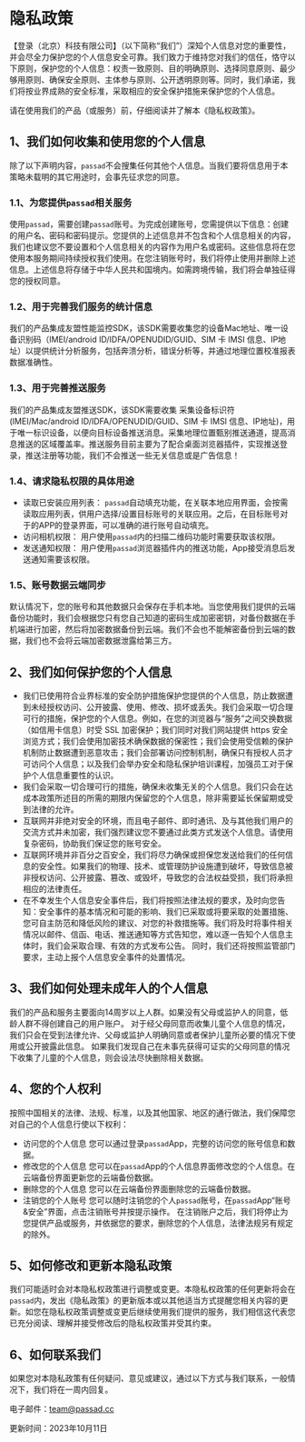 
# 隐私政策

【登录（北京）科技有限公司】（以下简称“我们”）深知个人信息对您的重要性，并会尽全力保护您的个人信息安全可靠。我们致力于维持您对我们的信任，恪守以下原则，保护您的个人信息：权责一致原则、目的明确原则、选择同意原则、最少够用原则、确保安全原则、主体参与原则、公开透明原则等。同时，我们承诺，我们将按业界成熟的安全标准，采取相应的安全保护措施来保护您的个人信息。

请在使用我们的产品（或服务）前，仔细阅读并了解本《隐私权政策》。

## 1、我们如何收集和使用您的个人信息

除了以下声明内容，`passad`不会搜集任何其他个人信息。当我们要将信息用于本策略未载明的其它用途时，会事先征求您的同意。

### 1.1、为您提供`passad`相关服务
使用`passad`，需要创建`passad`账号。为完成创建账号，您需提供以下信息：创建的用户名、密码和密码提示。您提供的上述信息并不包含和个人信息相关的内容，我们也建议您不要设置和个人信息相关的内容作为用户名或密码。这些信息将在您使用本服务期间持续授权我们使用。在您注销账号时，我们将停止使用并删除上述信息。上述信息将存储于中华人民共和国境内。如需跨境传输，我们将会单独征得您的授权同意。

### 1.2、用于完善我们服务的统计信息
我们的产品集成友盟性能监控SDK，该SDK需要收集您的设备Mac地址、唯一设备识别码（IMEI/android ID/IDFA/OPENUDID/GUID、SIM 卡 IMSI 信息、IP地址）以提供统计分析服务，包括奔溃分析，错误分析等，并通过地理位置校准报表数据准确性。

### 1.3、用于完善推送服务

我们的产品集成友盟推送SDK，该SDK需要收集 采集设备标识符(IMEI/Mac/android ID/IDFA/OPENUDID/GUID、SIM 卡 IMSI 信息、IP地址)，用于唯一标识设备，以便向目标设备推送消息。采集地理位置甄别推送通道，提高消息推送的区域覆盖率。推送服务目前主要为了配合桌面浏览器插件，实现推送登录，推送注册等功能，我们不会推送一些无关信息或是广告信息！

### 1.4、请求隐私权限的具体用途

- 读取已安装应用列表： `passad`自动填充功能，在关联本地应用界面，会按需读取应用列表，供用户选择/设置目标账号的关联应用。之后，在目标账号对于的APP的登录界面，可以准确的进行账号自动填充。
- 访问相机权限： 用户使用`passad`内的扫描二维码功能时需要获取该权限。
- 发送通知权限： 用户使用`passad`浏览器插件内的推送功能，App接受消息后发送通知需要该权限。

### 1.5、账号数据云端同步

默认情况下，您的账号和其他数据只会保存在手机本地。当您使用我们提供的云端备份功能时，我们会根据您只有您自己知道的密码生成加密密钥，对备份数据在手机端进行加密，然后将加密数据备份到云端。我们不会也不能解密备份到云端的数据，我们也不会将云端加密数据泄露给第三方。


## 2、我们如何保护您的个人信息
- 我们已使用符合业界标准的安全防护措施保护您提供的个人信息，防止数据遭到未经授权访问、公开披露、使用、修改、损坏或丢失。我们会采取一切合理可行的措施，保护您的个人信息。例如，在您的浏览器与“服务”之间交换数据（如信用卡信息）时受 SSL 加密保护；我们同时对我们网站提供 https 安全浏览方式；我们会使用加密技术确保数据的保密性；我们会使用受信赖的保护机制防止数据遭到恶意攻击；我们会部署访问控制机制，确保只有授权人员才可访问个人信息；以及我们会举办安全和隐私保护培训课程，加强员工对于保护个人信息重要性的认识。
- 我们会采取一切合理可行的措施，确保未收集无关的个人信息。我们只会在达成本政策所述目的所需的期限内保留您的个人信息，除非需要延长保留期或受到法律的允许。
- 互联网并非绝对安全的环境，而且电子邮件、即时通讯、及与其他我们用户的交流方式并未加密，我们强烈建议您不要通过此类方式发送个人信息。请使用复杂密码，协助我们保证您的账号安全。
- 互联网环境并非百分之百安全，我们将尽力确保或担保您发送给我们的任何信息的安全性。如果我们的物理、技术、或管理防护设施遭到破坏，导致信息被非授权访问、公开披露、篡改、或毁坏，导致您的合法权益受损，我们将承担相应的法律责任。
- 在不幸发生个人信息安全事件后，我们将按照法律法规的要求，及时向您告知：安全事件的基本情况和可能的影响、我们已采取或将要采取的处置措施、您可自主防范和降低风险的建议、对您的补救措施等。我们将及时将事件相关情况以邮件、信函、电话、推送通知等方式告知您，难以逐一告知个人信息主体时，我们会采取合理、有效的方式发布公告。 同时，我们还将按照监管部门要求，主动上报个人信息安全事件的处置情况。

## 3、我们如何处理未成年人的个人信息
我们的产品和服务主要面向14周岁以上人群。如果没有父母或监护人的同意，低龄人群不得创建自己的用户账户。 对于经父母同意而收集儿童个人信息的情况，我们只会在受到法律允许、父母或监护人明确同意或者保护儿童所必要的情况下使用或公开披露此信息。 如果我们发现自己在未事先获得可证实的父母同意的情况下收集了儿童的个人信息，则会设法尽快删除相关数据。

## 4、您的个人权利
按照中国相关的法律、法规、标准，以及其他国家、地区的通行做法，我们保障您对自己的个人信息行使以下权利：

- 访问您的个人信息 您可以通过登录`passad`App，完整的访问您的账号信息和数据。
- 修改您的个人信息 您可以在`passad`App的个人信息界面修改您的个人信息。在云端备份界面更新您的云端备份数据。
- 删除您的个人信息 您可以在云端备份界面删除您的云端备份数据。
- 注销您的个人账号 您可以随时注销您的个人`passad`账号，在`passad`App“账号&安全”界面，点击注销账号并按提示操作。 在注销账户之后，我们将停止为您提供产品或服务，并依据您的要求，删除您的个人信息，法律法规另有规定的除外。

## 5、如何修改和更新本隐私政策

我们可能适时会对本隐私权政策进行调整或变更。本隐私权政策的任何更新将会在`passad`内，发出《隐私政策》的更新版本或以其他适当方式提醒您相关内容的更新。如您在隐私权政策调整或变更后继续使用我们提供的服务，我们相信这代表您已充分阅读、理解并接受修改后的隐私权政策并受其约束。

## 6、如何联系我们

如果您对本隐私政策有任何疑问、意见或建议，通过以下方式与我们联系，一般情况下，我们将在一周内回复。

电子邮件：team@passad.cc

更新时间：2023年10月11日